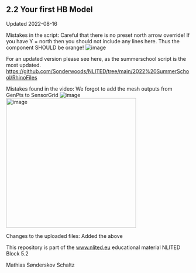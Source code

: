 ## 2.2 Your first HB Model

Updated  2022-08-16

Mistakes in the script:
Careful that there is no preset north arrow override!
If you have Y = north then you should not include any lines here. Thus the component SHOULD be orange!
![image](https://user-images.githubusercontent.com/19936679/184889736-d7a9185d-ce62-46b9-a3ec-13754b43398c.png)

For an updated version please see here, as the summerschool script is the most updated.
https://github.com/Sonderwoods/NLITED/tree/main/2022%20SummerSchool/RhinoFiles




Mistakes found in the video:
We forgot to add the mesh outputs from GenPts to SensorGrid
![image](https://user-images.githubusercontent.com/19936679/151716879-59e69f16-424c-42da-8252-33b37fb643fa.png)
<img width="355" alt="image" src="https://user-images.githubusercontent.com/19936679/151716888-b1d3881d-fbac-49c0-93e6-e8a8c6de10d2.png">


Changes to the uploaded files:
Added the above


This repository is part of the www.nlited.eu educational material
NLITED Block 5.2

Mathias Sønderskov Schaltz
